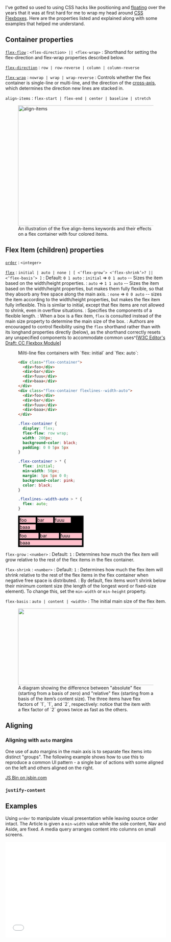 I've gotted so used to using CSS hacks like positioning and [floating](http://css.maxdesign.com.au/floatutorial/) over the years that it was at first hard for me to wrap my head around [CSS Flexboxes](https://drafts.csswg.org/css-flexbox-1). Here are the properties listed and explained along with some examples that helped me understand.<!--more-->

## Container properties

[`flex-flow`](https://drafts.csswg.org/css-flexbox-1/#flex-flow-property)
:  `<flex-direction> || <flex-wrap>`
:  Shorthand for setting the flex-direction and flex-wrap properties described below.

[`flex-direction`](https://drafts.csswg.org/css-flexbox-1/#flex-direction-property)
:  `row | row-reverse | column | column-reverse`

[`flex-wrap`](https://drafts.csswg.org/css-flexbox-1/#flex-wrap-property)
:  `nowrap | wrap | wrap-reverse`
:  Controls whether the flex container is single-line or multi-line, and the direction of the [cross-axis](https://drafts.csswg.org/css-flexbox-1/#cross-axis), which determines the direction new lines are stacked in.



`align-items`
:  `flex-start | flex-end | center | baseline | stretch`

<figure>
  <img alt="align-items" height="377" src="/images/flex-align.svg" width="508">
  <figcaption>An illustration of the five align-items keywords and their effects on a flex container with four colored items.</figcaption>
</figure>

## Flex Item (children) properties

[`order`](https://drafts.csswg.org/css-flexbox-1/#order-property)
:  `<integer>`

[`flex`](https://drafts.csswg.org/css-flexbox-1/#flex-property)
:  `initial | auto | none | [ <‘flex-grow’> <‘flex-shrink’>? || <‘flex-basis’> ]`
:  Default: `0 1 auto`
:  `initial` &rArr; `0 1 auto` -- Sizes the item based on the width/height properties. 
:  `auto` &rArr; `1 1 auto` -- Sizes the item based on the width/height properties, but makes them fully flexible, so that they absorb any free space along the main axis.
:  `none` &rArr; `0 0 auto` -- sizes the item according to the width/height properties, but makes the flex item fully inflexible. This is similar to initial, except that flex items are not allowed to shrink, even in overflow situations.
:  Specifies the components of a flexible length.
:  When a box is a flex item, `flex` is consulted instead of the main size property to determine the main size of the box.
:  Authors are encouraged to control flexibility using the `flex` shorthand rather than with its longhand properties directly (below), as the shorthand correctly resets any unspecified components to accommodate common uses^[[W3C Editor's Draft: CC Flexbox Module](https://drafts.csswg.org/css-flexbox-1/#flex-components)]

<figure>
  <figcaption>Milti-line flex containers with `flex: initial` and `flex: auto`:</figcaption>

```html
<div class="flex-container">
  <div>foo</div>
  <div>bar</div>
  <div>fuuu</div>
  <div>baaa</div>
</div>
<div class="flex-container flexlines--width-auto">
  <div>foo</div>
  <div>bar</div>
  <div>fuuu</div>
  <div>baaa</div>
</div>
```
```css
.flex-container {
  display: flex;
  flex-flow: row wrap;
  width: 200px;
  background-color: black;
  padding: 0 0 5px 5px
}

.flex-container > * {
  flex: initial;
  min-width: 50px;
  margin: 5px 5px 0 0;
  background-color: pink;
  color: black;
}

.flexlines--width-auto > * {
  flex: auto;
}
```
  <div class="figure">
    <div class="fig--flex-container">
      <div>foo</div>
      <div>bar</div>
      <div>fuuu</div>
      <div>baaa</div>
    </div>
    <div class="fig--flex-container flexlines--width-auto">
      <div>foo</div>
      <div>bar</div>
      <div>fuuu</div>
      <div>baaa</div>
    </div>
  </div>
</figure>

`flex-grow`
:  `<number>`
:  Default: `1`
:  Determines how much the flex item will grow relative to the rest of the flex items in the flex container.

`flex-shrink`
:  `<number>`
:  Default: `1`
:  Determines how much the flex item will shrink relative to the rest of the flex items in the flex container when negative free space is distributed.
:  By default, flex items won’t shrink below their minimum content size (the length of the longest word or fixed-size element). To change this, set the `min-width` or `min-height` property.

`flex-basis`
:  `auto | content | <width>`
:   The initial main size of the flex item.

<figure>
  <img height="240" src="/images/rel-vs-abs-flex.svg" width="504">
  <figcaption>A diagram showing the difference between "absolute" flex (starting from a basis of zero) and "relative" flex (starting from a basis of the item’s content size). The three items have flex factors of `1`, `1`, and `2`, respectively: notice that the item with a flex factor of `2` grows twice as fast as the others.</figcaption>
</figure>

## Aligning

### Aligning with `auto` margins

One use of auto margins in the main axis is to separate flex items into distinct "groups". The following example shows how to use this to reproduce a common UI pattern - a single bar of actions with some aligned on the left and others aligned on the right.

<a class="jsbin-embed" href="http://jsbin.com/juxigi/embed?html,output">JS Bin on jsbin.com</a><script src="http://static.jsbin.com/js/embed.min.js?3.34.1"></script>

### `justify-content`



## Examples

Using `order` to manipulate visual presentation while leaving source order intact. The Article is given a `min-width` value while the side content, Nav and Aside, are fixed. A media query arranges content into columns on small screens.

<iframe width="100%" height="300" src="//jsfiddle.net/mrberti/c7t0fbb8/3/embedded/result,html,css" allowfullscreen="allowfullscreen" frameborder="0"></iframe>

<style type="text/css">
.fig--flex-container {
  display: flex;
  flex-flow: row wrap;
  width: 200px;
  background-color: black;
  padding: 0 0 5px 5px
}

.fig--flex-container > * {
  min-width: 50px;
  margin: 5px 5px 0 0;
  background-color: pink;
  color: black;
}

.flexlines--width-auto > * {
  flex: auto;
}
</style>